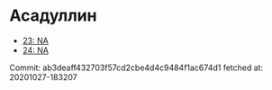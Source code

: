 # Асадуллин
- [23: NA](23.md)
- [24: NA](24.md)

Commit: ab3deaff432703f57cd2cbe4d4c9484f1ac674d1
 fetched at: 20201027-183207
